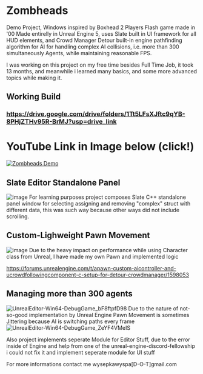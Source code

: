 # Zombheads
Demo Project, Windows inspired by Boxhead 2 Players Flash game made in '00
Made entirelly in Unreal Engine 5, uses Slate built in UI framework for all HUD elements,
and Crowd Manager Detour built-in engine pathfinding algorithm for AI for handling complex AI collisions,
i.e. more than 300 simultaneously Agents, while maintaining reasonable FPS.

I was working on this project on my free time besides Full Time Job,
it took 13 months, and meanwhile i learned many basics, and some more
advanced topics while making it.

## Working Build
### https://drive.google.com/drive/folders/1Tt5LFsXJftc9qYB-8PHjZTHv95R-BrMJ?usp=drive_link

# YouTube Link in Image below (click!)
[![Zombheads Demo](https://img.youtube.com/vi/qUiEi5Xrt18/0.jpg)](https://www.youtube.com/watch?v=qUiEi5Xrt18)

## Slate Editor Standalone Panel
![image](https://github.com/user-attachments/assets/088ebb0e-56bd-4dbf-aafe-56dcdccdc7ae)
For learning purposes project composes Slate C++ standalone panel window for selecting
assigning and removing "complex" struct with different data, this was such way because
other ways did not include scrolling.

## Custom-Lighweight Pawn Movement
![image](https://github.com/user-attachments/assets/ba675981-ed1f-48f3-a2d3-dff38e8133ed)
Due to the heavy impact on performance while using Character class from Unreal, I have made
my own Pawn and implemented logic

https://forums.unrealengine.com/t/apawn-custom-aicontroller-and-ucrowdfollowingcomponent-c-setup-for-detour-crowdmanager/1598053

## Managing more than 300 agents
![UnrealEditor-Win64-DebugGame_bF8ftpfD98](https://github.com/user-attachments/assets/e6d6b8ed-d39c-4204-a982-ef0342023656)
Due to the nature of not-so-good implementation by Unreal Engine Pawn Movement is sometimes Jittering
because AI is switching paths every frame
![UnrealEditor-Win64-DebugGame_ZeYF4VMeIS](https://github.com/user-attachments/assets/fc46ec81-54c6-408b-b2c6-c2f555d8bd70)

Also project implements seperate Module for Editor Stuff, due to the error inside of Engine
and help from one of the unreal-engine-discord-fellowship i could not fix it and
implement seperate module for UI stuff

For more informations contact me wysepkawyspa[D-O-T]gmail.com
